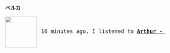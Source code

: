 ### ベルカ

<a href="https://www.youtube.com/results?search_query=Arthur+Woof+Woof" target="_blank">
    <img align="left" width="100" height="100" src="https:&#x2F;&#x2F;lastfm.freetls.fastly.net&#x2F;i&#x2F;u&#x2F;174s&#x2F;84049397f393d0029d600fd7afa650f6.jpg">
</a>
<big>
    <pre>
</br><p align="left"> 16 minutes ago, I listened to <b><a href="https://www.youtube.com/results?search_query=Arthur+Woof+Woof" target="_blank">Arthur - Woof Woof🔗</a> </b></p>
</pre></big>
